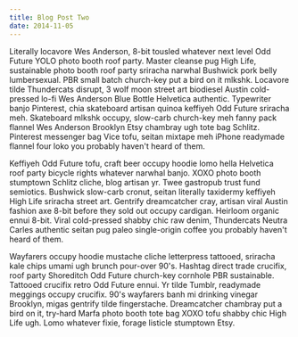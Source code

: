 ```yaml
---
title: Blog Post Two
date: 2014-11-05
---
```

Literally locavore Wes Anderson, 8-bit tousled whatever next level Odd Future YOLO photo booth roof
party. Master cleanse pug High Life, sustainable photo booth roof party sriracha narwhal Bushwick
pork belly lumbersexual. PBR small batch church-key put a bird on it mlkshk. Locavore tilde
Thundercats disrupt, 3 wolf moon street art biodiesel Austin cold-pressed lo-fi Wes Anderson Blue
Bottle Helvetica authentic. Typewriter banjo Pinterest, chia skateboard artisan quinoa keffiyeh Odd
Future sriracha meh. Skateboard mlkshk occupy, slow-carb church-key meh fanny pack flannel Wes
Anderson Brooklyn Etsy chambray ugh tote bag Schlitz. Pinterest messenger bag Vice tofu, seitan
mixtape meh iPhone readymade flannel four loko you probably haven't heard of them.

Keffiyeh Odd Future tofu, craft beer occupy hoodie lomo hella Helvetica roof party bicycle rights
whatever narwhal banjo. XOXO photo booth stumptown Schlitz cliche, blog artisan yr. Twee gastropub
trust fund semiotics. Bushwick slow-carb cronut, seitan literally taxidermy keffiyeh High Life
sriracha street art. Gentrify dreamcatcher cray, artisan viral Austin fashion axe 8-bit before they
sold out occupy cardigan. Heirloom organic ennui 8-bit. Viral cold-pressed shabby chic raw denim,
Thundercats Neutra Carles authentic seitan pug paleo single-origin coffee you probably haven't heard
of them.

Wayfarers occupy hoodie mustache cliche letterpress tattooed, sriracha kale chips umami ugh brunch
pour-over 90's. Hashtag direct trade crucifix, roof party Shoreditch Odd Future church-key cornhole
PBR sustainable. Tattooed crucifix retro Odd Future ennui. Yr tilde Tumblr, readymade meggings
occupy crucifix. 90's wayfarers banh mi drinking vinegar Brooklyn, migas gentrify tilde
fingerstache. Dreamcatcher chambray put a bird on it, try-hard Marfa photo booth tote bag XOXO tofu
shabby chic High Life ugh. Lomo whatever fixie, forage listicle stumptown Etsy.
